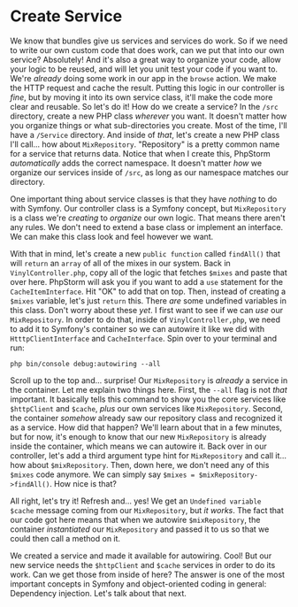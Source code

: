 # Create Service

We know that bundles give us services and services do work. So if we need to write our own custom code that does work, can we put that into our own service? Absolutely! And it's also a great way to organize your code, allow your logic to be reused, and will let you unit test your code if you want to. We're *already* doing some work in our app in the `browse` action. We make the HTTP request and cache the result. Putting this logic in our controller is *fine*, but by moving it into its own service class, it'll make the code more clear and reusable. So let's do it! How do we create a service? In the `/src` directory, create a new PHP class *wherever* you want. It doesn't matter how you organize things or what sub-directories you create. Most of the time, I'll have a `/Service` directory. And inside of *that*, let's create a new PHP class I'll call... how about `MixRepository`. "Repository" is a pretty common name for a service that returns data. Notice that when I create this, PhpStorm *automatically* adds the correct namespace. It doesn't matter *how* we organize our services inside of `/src`, as long as our namespace matches our directory.

One important thing about service classes is that they have *nothing* to do with Symfony. Our controller class is a Symfony concept, but `MixRepository` is a class we're *creating* to *organize* our own logic. That means there aren't any rules. We don't need to extend a base class or implement an interface. We can make this class look and feel however we want.

With that in mind, let's create a new `public function` called `findAll()` that will `return` an `array` of all of the mixes in our system. Back in `VinylController.php`, copy all of the logic that fetches `$mixes` and paste that over here. PhpStorm will ask you if you want to add a `use` statement for the `CacheItemInterface`. Hit "OK" to add that on top. Then, instead of creating a `$mixes` variable, let's just `return` this. There *are* some undefined variables in this class. Don't worry about these *yet*. I first want to see if we can *use* our `MixRepository`. In order to do that, inside of `VinylController,php`, we need to add it to Symfony's container so we can autowire it like we did with `HtttpClientInterface` and `CacheInterface`. Spin over to your terminal and run:

```terminal
php bin/console debug:autowiring --all
```

Scroll up to the top and... surprise! Our `MixRepository` is *already* a service in the container. Let me explain two things here. First, the `--all` flag is not *that* important. It basically tells this command to show you the core services like `$httpClient` and `$cache`, *plus* our own services like `MixRepository`. Second, the container *somehow* already saw our repository class and recognized it as a service. How did that happen? We'll learn about that in a few minutes, but for now, it's enough to know that our new `MixRepository` is already inside the container, which means we can autowire it. Back over in our controller, let's add a third argument type hint for `MixRepository` and call it... how about `$mixRepository`. Then, down here, we don't need any of this `$mixes` code anymore. We can simply say `$mixes = $mixRepository->findAll()`. How nice is that?

All right, let's try it! Refresh and... yes! We get an `Undefined variable $cache` message coming from our `MixRepository`, but *it works*. The fact that our code got here means that when we autowire `$mixRepository`, the container *instantiated* our `MixRepository` and passed it to us so that we could then call a method on it.

We created a service and made it available for autowiring. Cool! But our new service needs the `$httpClient` and `$cache` services in order to do its work. Can we get those from inside of here? The answer is one of the most important concepts in Symfony and object-oriented coding in general: Dependency injection. Let's talk about that next.
